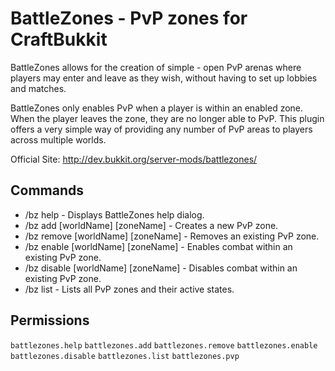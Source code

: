 BattleZones - PvP zones for CraftBukkit
=======================================

BattleZones allows for the creation of simple - open PvP arenas where players may enter and leave as they wish, without having to set up lobbies and matches.

BattleZones only enables PvP when a player is within an enabled zone. When the player leaves the zone, they are no longer able to PvP. This plugin offers a very simple way of providing any number of PvP areas to players across multiple worlds.

Official Site: http://dev.bukkit.org/server-mods/battlezones/


Commands
--------
- /bz help - Displays BattleZones help dialog.
- /bz add [worldName] [zoneName] - Creates a new PvP zone.
- /bz remove [worldName] [zoneName] - Removes an existing PvP zone.
- /bz enable [worldName] [zoneName] - Enables combat within an existing PvP zone.
- /bz disable [worldName] [zoneName] - Disables combat within an existing PvP zone.
- /bz list - Lists all PvP zones and their active states.


Permissions
-----------
`battlezones.help`
`battlezones.add`
`battlezones.remove`
`battlezones.enable`
`battlezones.disable`
`battlezones.list`
`battlezones.pvp`